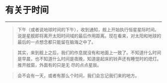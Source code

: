 # 有关于时间 #
----
>下午（或者说地球时间的下午），收到通知，舰上开始执行恒星星际时间。说是星舰即将离开太阳时间域的最后作用距离。现在看来，对太阳和地球的最后的一点想念都只能留在脑海之中了。

>其实，来到舰上之后，我们的作息就没有和地面上一致了。不知道什么时间是早晨，也不知道什么时间是夜晚，知道是起床的铃声还有睡觉时的熄灯。推开舷窗，外面有的只是无
尽的点点星辰。

>会不会有一天，或者有那么个时间，我们会忘记我们来的地方。
